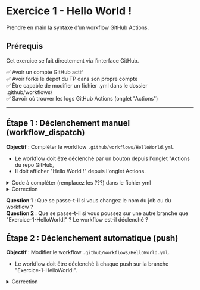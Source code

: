 # Exercice 1 - Hello World !
Prendre en main la syntaxe d’un workflow GitHub Actions.

## Prérequis
Cet exercice se fait directement via l’interface GitHub.

✅ Avoir un compte GitHub actif  
✅ Avoir forké le dépôt du TP dans son propre compte  
✅ Être capable de modifier un fichier .yml dans le dossier .github/workflows/  
✅ Savoir où trouver les logs GitHub Actions (onglet "Actions")  

---

## Étape 1 : Déclenchement manuel (workflow_dispatch)
**Objectif** : Compléter le workflow `.github/workflows/HelloWorld.yml`. 
- Le workflow doit être déclenché par un bouton depuis l'onglet "Actions du repo GitHub,
- Il doit afficher "Hello World !" depuis l'onglet Actions.

<details>
<summary>Code à compléter (remplacez les ???) dans le fichier yml</summary>

```yaml
name: Hello World !

on: ???

jobs:
  hello:
    runs-on: ubuntu-latest
    steps:
      - name: Print Hello
        run: ???
```
</details>

<details>
<summary>Correction</summary>

```yaml
#Le nom qui apparaîtra dans l'onglet "Actions" du repo GitHub
name: Hello world !

# Contrôle quand le workflow sera exécuté
on:
  # Workflow_dispatch permet de lancer manuellement un workflow depuis l'onglet "Actions" — idéal pour les tests.
  workflow_dispatch:

# Un workflow est composé d'un ou plusieurs jobs qui peuvent s'exécuter de manière séquentielle ou en parallèle
jobs:
  hello:
    runs-on: ubuntu-latest
    # Les étapes représentent une séquence de tâches qui seront exécutées dans le cadre du job
    steps:
      # Exécute une seule commande en utilisant le shell du runner
      - name: Print Hello
        run: echo "Hello World !"
```
</details>

  
**Question 1** : Que se passe-t-il si vous changez le nom du job ou du workflow ?  
**Question 2** : Que se passe-t-il si vous poussez sur une autre branche que "Exercice-1-HelloWorld!" ? Le workflow est-il déclenché ?

## Étape 2 : Déclenchement automatique (push)
**Objectif** : Modifier le workflow `.github/workflows/HelloWorld.yml`.
- Le workflow doit être déclenché à chaque push sur la branche "Exercice-1-HelloWorld!".

<details>
<summary>Correction</summary>

```yaml
name: Hello world !

on:
  # Le déclencheur push exécute le workflow à chaque commit sur la branche spécifiée.
    push:
      branches: [ "Exercice-1-HelloWorld!" ]

jobs:
  hello:
    runs-on: ubuntu-latest
    steps:
      - name: Print Hello
        run: echo "Hello World !"
```
</details>
